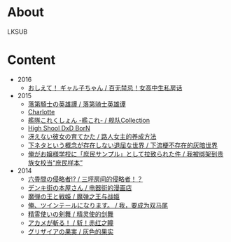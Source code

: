 # About

LKSUB

# Content

- 2016
    - [おしえて！ ギャル子ちゃん / 百无禁忌！女高中生私房话](jk)
- 2015
    - [落第騎士の英雄譚 / 落第骑士英雄谭](rakudai)
    - [Charlotte](charlotte)
    - [艦隊これくしょん -艦これ- / 舰队Collection](kancolle)
    - [High Shool DxD BorN](HSDxD_BorN)
    - [冴えない彼女の育てかた / 路人女主的养成方法](saenai)
    - [下ネタという概念が存在しない退屈な世界 / 下流梗不存在的灰暗世界](shimoseka)
    - [俺がお嬢様学校に「庶民サンプル」として拉致られた件 / 我被绑架到贵族女校当“庶民样本”](shomin)
- 2014
    - [六畳間の侵略者!? / 三坪房间的侵略者！？](rokujouma)
    - [デンキ街の本屋さん / 电器街的漫画店](denkigai)
    - [魔弾の王と戦姫 / 魔弹之王与战姬](madan)
    - [俺、ツインテールになります。 / 我，要成为双马尾](ore_twi)
    - [精霊使いの剣舞 / 精灵使的剑舞](seireitsukai)
    - [アカメが斬る！ / 斩！赤红之瞳](akame)
    - [グリザイアの果実 / 灰色的果实](grisaia)

